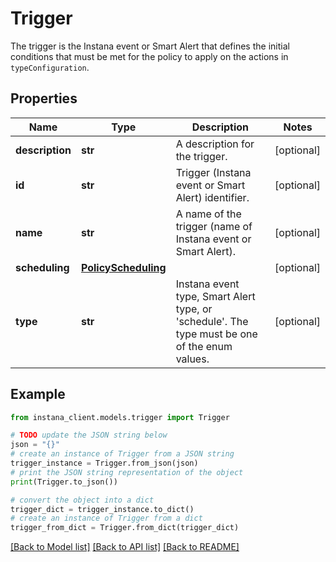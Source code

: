 # Trigger

The trigger is the Instana event or Smart Alert that defines the initial conditions that must be met for the policy to apply on the actions in `typeConfiguration`.

## Properties

Name | Type | Description | Notes
------------ | ------------- | ------------- | -------------
**description** | **str** | A description for the trigger. | [optional] 
**id** | **str** | Trigger (Instana event or Smart Alert) identifier. | [optional] 
**name** | **str** | A name of the trigger (name of Instana event or Smart Alert). | [optional] 
**scheduling** | [**PolicyScheduling**](PolicyScheduling.md) |  | [optional] 
**type** | **str** | Instana event type, Smart Alert type, or &#39;schedule&#39;. The type must be one of the enum values. | [optional] 

## Example

```python
from instana_client.models.trigger import Trigger

# TODO update the JSON string below
json = "{}"
# create an instance of Trigger from a JSON string
trigger_instance = Trigger.from_json(json)
# print the JSON string representation of the object
print(Trigger.to_json())

# convert the object into a dict
trigger_dict = trigger_instance.to_dict()
# create an instance of Trigger from a dict
trigger_from_dict = Trigger.from_dict(trigger_dict)
```
[[Back to Model list]](../README.md#documentation-for-models) [[Back to API list]](../README.md#documentation-for-api-endpoints) [[Back to README]](../README.md)


